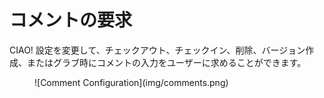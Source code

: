 # コメントの要求

CIAO! 設定を変更して、チェックアウト、チェックイン、削除、バージョン作成、またはグラブ時にコメントの入力をユーザーに求めることができます。

<figure markdown="1">
  ![Comment Configuration](img/comments.png)
</figure>


